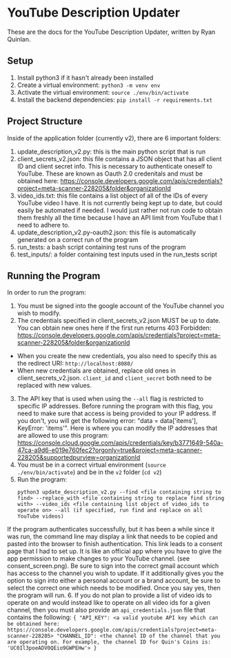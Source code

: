 # YouTube Description Updater
These are the docs for the YouTube Description Updater, written by Ryan Quinlan.

## Setup
1. Install python3 if it hasn't already been installed
2. Create a virtual environment: `python3 -m venv env`
3. Activate the virtual environment: `source ./env/bin/activate`
4. Install the backend dependencies: `pip install -r requirements.txt`

## Project Structure
Inside of the application folder (currently v2), there are 6 important folders:
  1. update_description_v2.py: this is the main python script that is run
  2. client_secrets_v2.json: this file contains a JSON object that has all client ID and client secret info. This is necessary to authenticate oneself to YouTube. These are known as Oauth 2.0 credenitals and must be obtained here: https://console.developers.google.com/apis/credentials?project=meta-scanner-228205&folder&organizationId
  3. video_ids.txt: this file contains a list object of all of the IDs of every YouTube video I have. It is not currently being kept up to date, but could easily be automated if needed. I would just rather not run code to obtain them freshly all the time because I have an API limit from YouTube that I need to adhere to.
  4. update_description_v2.py-oauth2.json: this file is automatically generated on a correct run of the program
  5. run_tests: a bash script containing test runs of the program
  6. test_inputs/: a folder containing test inputs used in the run_tests script

## Running the Program
In order to run the program:
1. You must be signed into the google account of the YouTube channel you wish to modify.
2. The credentials specified in client_secrets_v2.json MUST be up to date. You can obtain new ones here if the first run returns 403 Forbidden: https://console.developers.google.com/apis/credentials?project=meta-scanner-228205&folder&organizationId
  - When you create the new credentials, you also need to specify this as the redirect URI: `http://localhost:8080/`
  - When new credentials are obtained, replace old ones in client_secrets_v2.json. `client_id` and `client_secret` both need to be replaced with new values.
3. The API key that is used when using the `--all` flag is restricted to specific IP addresses. Before running the program with this flag, you need to make sure that access is being provided to your IP address. If you don't, you will get the following error: "data = data['items'], KeyError: 'items'". Here is where you can modify the IP addresses that are allowed to use this program: https://console.cloud.google.com/apis/credentials/key/b3771649-540a-47ca-a9d6-e019e760fec2?orgonly=true&project=meta-scanner-228205&supportedpurview=organizationId
4. You must be in a correct virtual environment (`source ./env/bin/activate`) and be in the `v2` folder (`cd v2`)
5. Run the program:
    ```
    python3 update_description_v2.py --find <file containing string to find> --replace_with <file containing string to replace find string with> --video_ids <file containing list object of video_ids to operate on> --all (if specified, run find and replace on all YouTube videos)
    ```
If the program authenticates successfully, but it has been a while since it was run, the command line may display a link that needs to be copied and pasted into the browser to finish authentication. This link leads to a consent page that I had to set up. It is like an official app where you have to give the app permission to make changes to your YouTube channel. (see consent_screen.png). Be sure to sign into the correct gmail account which has access to the channel you wish to update. If it additionally gives you the option to sign into either a personal account or a brand account, be sure to select the correct one which needs to be modified. Once you say yes, then the program will run.
6. If you do not plan to provide a list of video ids to operate on and would instead like to operate on all video ids for a given channel, then you must also provide an `api_credentials.json` file that contains the following:
    ```
    {
      "API_KEY": <a valid youtube API key which can be obtained here: https://console.developers.google.com/apis/credentials?project=meta-scanner-228205>
      "CHANNEL_ID": <the channel ID of the channel that you are operating on. For example, the channel ID for Quin's Coins is: 'UC0Il3poeADV0QEio9GWPEHw'>
    }
    ```
